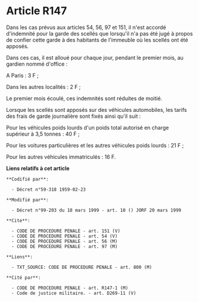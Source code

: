 # Article R147

Dans les cas prévus aux articles 54, 56, 97 et 151, il n'est accordé d'indemnité pour la garde des scellés que lorsqu'il n'a
pas été jugé à propos de confier cette garde à des habitants de l'immeuble où les scellés ont été apposés.

Dans ces cas, il est alloué pour chaque jour, pendant le premier mois, au gardien nommé d'office :

A Paris : 3 F ;

Dans les autres localités : 2 F ;

Le premier mois écoulé, ces indemnités sont réduites de moitié.

Lorsque les scellés sont apposés sur des véhicules automobiles, les tarifs des frais de garde journalière sont fixés ainsi
qu'il suit :

Pour les véhicules poids lourds d'un poids total autorisé en charge supérieur à 3,5 tonnes : 40 F ;

Pour les voitures particulières et les autres véhicules poids lourds : 21 F ;

Pour les autres véhicules immatriculés : 16 F.

**Liens relatifs à cet article**

	**Codifié par**:

	  - Décret n°59-318 1959-02-23

	**Modifié par**:

	  - Décret n°99-203 du 18 mars 1999 - art. 10 () JORF 20 mars 1999

	**Cite**:

	  - CODE DE PROCEDURE PENALE - art. 151 (V)
	  - CODE DE PROCEDURE PENALE - art. 54 (V)
	  - CODE DE PROCEDURE PENALE - art. 56 (M)
	  - CODE DE PROCEDURE PENALE - art. 97 (M)

	**Liens**:

	  - TXT_SOURCE: CODE DE PROCEDURE PENALE - art. 800 (M)

	**Cité par**:

	  - CODE DE PROCEDURE PENALE - art. R147-1 (M)
	  - Code de justice militaire. - art. D269-11 (V)
